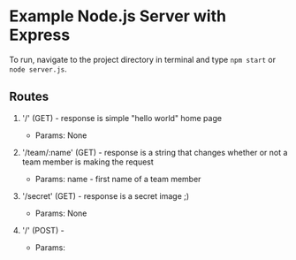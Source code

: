 # Example Node.js Server with Express

To run, navigate to the project directory in terminal and  type `npm start` or `node server.js`.

## Routes
1. '/' (GET) - response is simple "hello world" home page
    * Params: None

2. '/team/:name' (GET) - response is a string that changes whether or not a team member is making the request
    * Params: name - first name of a team member

3. '/secret' (GET) -  response is a secret image ;)
    * Params: None

5. '/' (POST) -  
    * Params: 